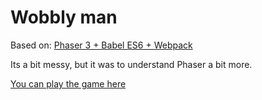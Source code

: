 # Wobbly man

Based on:  [Phaser 3 + Babel ES6 + Webpack](https://github.com/tsuriyathep/phaser3-es6-webpack)

Its a bit messy, but it was to understand Phaser a bit more.

[You can play the game here](https://malicoxon.co.uk/wobbly-man)
